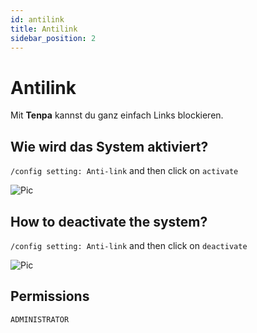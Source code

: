 ```yaml
---
id: antilink
title: Antilink
sidebar_position: 2
---
```


# Antilink
Mit **Tenpa** kannst du ganz einfach Links blockieren.


## Wie wird das System aktiviert?
`/config setting: Anti-link` and then click on `activate`

![Pic](/img/config_antilink_on.gif)

## How to deactivate the system?
`/config setting: Anti-link` and then click on `deactivate`

![Pic](/img/config_antilink_off.gif)

## Permissions
`ADMINISTRATOR`